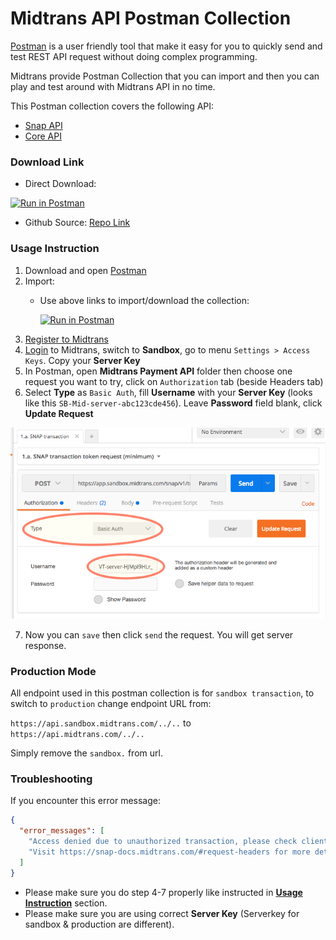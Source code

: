 # Midtrans API Postman Collection

[Postman](https://www.getpostman.com/) is a user friendly tool that make it easy for you to quickly send and test REST API request without doing complex programming.

Midtrans provide Postman Collection that you can import and then you can play and test around with Midtrans API in no time.

This Postman collection covers the following API:
* [Snap API](http://snap-docs.midtrans.com)
* [Core API](http://api-docs.midtrans.com)

### Download Link

- Direct Download:

[![Run in Postman](https://run.pstmn.io/button.svg)](https://app.getpostman.com/run-collection/af068be08b5d1a422796)
- Github Source: [Repo Link](https://github.com/midtrans/Midtrans-Payment-API-Postman-Collections)


### Usage Instruction

1. Download and open [Postman](https://www.getpostman.com)
2. Import:
    - Use above links to import/download the collection: 

        [![Run in Postman](https://run.pstmn.io/button.svg)](https://app.getpostman.com/run-collection/af068be08b5d1a422796)
3. [Register to Midtrans](/en/midtrans-account/overview)
4. [Login](http://dashboard.midtrans.com) to Midtrans, switch to **Sandbox**, go to menu `Settings > Access Keys`. Copy your **Server Key**
5. In Postman, open **Midtrans Payment API** folder then choose one request you want to try, click on `Authorization` tab (beside Headers tab)
6. Select **Type** as `Basic Auth`, fill **Username** with your **Server Key** (looks like this `SB-Mid-server-abc123cde456`). Leave **Password** field blank, click **Update Request**

![Postman Usage](./../../asset/image/tech-ref-postman-collection.png)

7. Now you can `save` then click `send` the request. You will get server response.

### Production Mode

All endpoint used in this postman collection is for `sandbox transaction`, to switch to `production` change endpoint URL from:

`https://api.sandbox.midtrans.com/../..`
to `https://api.midtrans.com/../..`

Simply remove the `sandbox.` from url.

### Troubleshooting

If you encounter this error message:
```json
{
  "error_messages": [
    "Access denied due to unauthorized transaction, please check client or server key",
    "Visit https://snap-docs.midtrans.com/#request-headers for more details"
  ]
}
```
- Please make sure you do step 4-7 properly like instructed in **[Usage Instruction](#usage-instruction)** section.
- Please make sure you are using correct **Server Key** (Serverkey for sandbox & production are different).